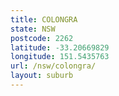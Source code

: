 ```yaml
---
title: COLONGRA
state: NSW
postcode: 2262
latitude: -33.20669829
longitude: 151.5435763
url: /nsw/colongra/
layout: suburb
---
```

